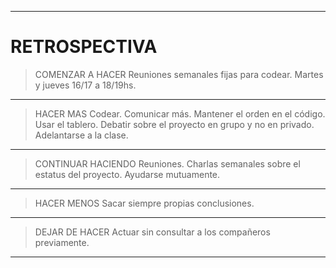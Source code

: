 ------------

# RETROSPECTIVA

> COMENZAR A HACER
    Reuniones semanales fijas para codear.
    Martes y jueves 16/17 a 18/19hs.

------------

> HACER MAS
    Codear.
    Comunicar más.
    Mantener el orden en el código.
    Usar el tablero.
    Debatir sobre el proyecto en grupo y no en privado.
    Adelantarse a la clase.

------------

> CONTINUAR HACIENDO
    Reuniones.
    Charlas semanales sobre el estatus del proyecto.
    Ayudarse mutuamente.

------------

> HACER MENOS
    Sacar siempre propias conclusiones.

------------

> DEJAR DE HACER
    Actuar sin consultar a los compañeros previamente.

------------